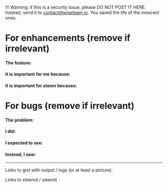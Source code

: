 !!! Warning: if this is a security issue, please DO NOT POST IT HERE. Instead, send it to contact@wiseteam.io. You saved the life of the innocent ones.

# For enhancements (remove if irrelevant)

#### The feature:

#### It is important for me because:

#### It is important for steem because:


# For bugs (remove if irrelevant)

#### The problem: 

#### I did:

#### I expected to see:

#### Instead, I saw:

-------------

Links to gist with output / logs (or at least a picture):

Links to steemd / steemit :
